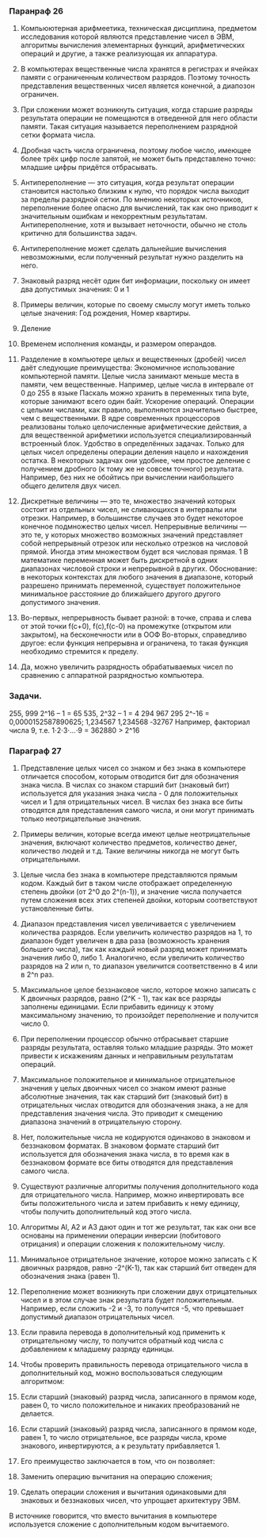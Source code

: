 ### Паранраф 26 
1) Компьюютерная арифмеетика, техническая дисциплина, предметом исследования которой являются представление чисел в ЭВМ, алгоритмы вычисления элементарных функций, арифметических операций и другие, а также реализующая их аппаратура.

2) В компьютерах вещественные числа хранятся в регистрах и ячейках памяти с ограниченным количеством разрядов. Поэтому точность представления вещественных чисел является конечной, а диапозон ограничен.

3) При сложении может возникнуть ситуация, когда старшие разряды результата операции не помещаются в отведенной для него области памяти. Такая ситуация называется переполнением разрядной сетки формата числа.

4) Дробная часть числа ограничена, поэтому любое число, имеющее более трёх цифр после запятой, не может быть представлено точно: младшие цифры придётся отбрасывать.

5) Антипереполнение — это ситуация, когда результат операции становится настолько близким к нулю, что порядок числа выходит за пределы разрядной сетки. По мнению некоторых источников, переполнение более опасно для вычислений, так как оно приводит к значительным ошибкам и некорректным результатам. Антипереполнение, хотя и вызывает неточности, обычно не столь критично для большинства задач.

6) Антипереполнение может сделать дальнейшие вычисления невозможными, если полученный результат нужно разделить на него.

7) Знаковый разряд несёт один бит информации, поскольку он имеет два допустимых значения: 0 и 1

8) Примеры величин, которые по своему смыслу могут иметь только целые значения: Год рождения, Номер квартиры.

9) Деление

10) Временем исполнения команды, и размером операндов.

11) Разделение в компьютере целых и вещественных (дробей) чисел даёт следующие преимущества: Экономичное использование компьютерной памяти. Целые числа занимают меньше места в памяти, чем вещественные. Например, целые числа в интервале от 0 до 255 в языке Паскаль можно хранить в переменных типа byte, которые занимают всего один байт. Ускорение операций. Операции с целыми числами, как правило, выполняются значительно быстрее, чем с вещественными. В ядре современных процессоров реализованы только целочисленные арифметические действия, а для вещественной арифметики используется специализированный встроенный блок. Удобство в определённых задачах. Только для целых чисел определены операции деления нацело и нахождения остатка. В некоторых задачах они удобнее, чем простое деление с получением дробного (к тому же не совсем точного) результата. Например, без них не обойтись при вычислении наибольшего общего делителя двух чисел.

12) Дискретные величины — это те, множество значений которых состоит из отдельных чисел, не сливающихся в интервалы или отрезки. Например, в большинстве случаев это будет некоторое конечное подмножество целых чисел.
Непрерывные величины — это те, у которых множество возможных значений представляет собой непрерывный отрезок или несколько отрезков на числовой прямой. Иногда этим множеством будет вся числовая прямая. 1
В математике переменная может быть дискретной в одних диапазонах числовой строки и непрерывной в других.
Обоснование: в некоторых контекстах для любого значения в диапазоне, который разрешено принимать переменной, существует положительное минимальное расстояние до ближайшего другого другого допустимого значения.

13) Во-первых, непрерывность бывает разной: в точке, справа и слева от этой точки f(c+0), f(c),f(c-0) на промежутке (открытом или закрытом), на бесконечности или в ООФ
Во-вторых, справедливо другое: если функция непрерывна и ограничена, то такая функция необходимо стремится к пределу.

14) Да, можно увеличить разрядность обрабатываемых чисел по сравнению с аппаратной разрядностью компьютера.


### Задачи.

255, 999
2^16 – 1 = 65 535, 2^32 – 1 = 4 294 967 295
2^-16 = 0,0000152587890625; 1,234567 1,234568
‐32767
Например, факториал числа 9, т.е. 1⋅2⋅3⋅…⋅9 = 362880 > 2^16


### Параграф 27 
1) Представление целых чисел со знаком и без знака в компьютере отличается способом, которым отводится бит для обозначения знака числа. В числах со знаком старший бит (знаковый бит) используется для указания знака числа - 0 для положительных чисел и 1 для отрицательных чисел. В числах без знака все биты отводятся для представления самого числа, и они могут принимать только неотрицательные значения.

2) Примеры величин, которые всегда имеют целые неотрицательные значения, включают количество предметов, количество денег, количество людей и т.д. Такие величины никогда не могут быть отрицательными.

3) Целые числа без знака в компьютере представляются прямым кодом. Каждый бит в таком числе отображает определенную степень двойки (от 2^0 до 2^(n-1)), и значение числа получается путем сложения всех этих степеней двойки, которым соответствуют установленные биты.

4) Диапазон представления чисел увеличивается с увеличением количества разрядов. Если увеличить количество разрядов на 1, то диапазон будет увеличен в два раза (возможность хранения большего числа), так как каждый новый разряд может принимать значения либо 0, либо 1. Аналогично, если увеличить количество разрядов на 2 или n, то диапазон увеличится соответственно в 4 или в 2^n раз.

5) Максимальное целое беззнаковое число, которое можно записать с K двоичных разрядов, равно (2^K - 1), так как все разряды заполнены единицами. Если прибавить единицу к этому максимальному значению, то произойдет переполнение и получится число 0.

6) При переполнении процессор обычно отбрасывает старшие разряды результата, оставляя только младшие разряды. Это может привести к искажениям данных и неправильным результатам операций.

7) Максимальное положительное и минимальное отрицательное значения у целых двоичных чисел со знаком имеют разные абсолютные значения, так как старший бит (знаковый бит) в отрицательных числах отводится для обозначения знака, а не для представления значения числа. Это приводит к смещению диапазона значений в отрицательную сторону.

8) Нет, положительные числа не кодируются одинаково в знаковом и беззнаковом форматах. В знаковом формате старший бит используется для обозначения знака числа, в то время как в беззнаковом формате все биты отводятся для представления самого числа.

9) Существуют различные алгоритмы получения дополнительного кода для отрицательного числа. Например, можно инвертировать все биты положительного числа и затем прибавить к нему единицу, чтобы получить дополнительный код этого числа.

10) Алгоритмы Al, A2 и A3 дают один и тот же результат, так как они все основаны на применении операции инверсии (побитового отрицания) и операции сложения к положительному числу.

11) Минимальное отрицательное значение, которое можно записать с K двоичных разрядов, равно -2^(K-1), так как старший бит отведен для обозначения знака (равен 1).

12) Переполнение может возникнуть при сложении двух отрицательных чисел и в этом случае знак результата будет положительным. Например, если сложить -2 и -3, то получится -5, что превышает допустимый диапазон отрицательных чисел.

13) Если правила перевода в дополнительный код применить к отрицательному числу, то получится обратный код числа с добавлением к младшему разряду единицы.

14) Чтобы проверить правильность перевода отрицательного числа в дополнительный код, можно воспользоваться следующим алгоритмом:

15) Если старший (знаковый) разряд числа, записанного в прямом коде, равен 0, то число положительное и никаких преобразований не делается.

16) Если старший (знаковый) разряд числа, записанного в прямом коде, равен 1, то число отрицательное, все разряды числа, кроме знакового, инвертируются, а к результату прибавляется 1.

17) Его преимущество заключается в том, что он позволяет:

18) Заменить операцию вычитания на операцию сложения;

19) Сделать операции сложения и вычитания одинаковыми для знаковых и беззнаковых чисел, что упрощает архитектуру ЭВМ.

В источнике говорится, что вместо вычитания в компьютере используется сложение с дополнительным кодом вычитаемого.
